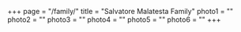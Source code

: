 +++
page = "/family/"
title = "Salvatore Malatesta Family"
photo1 = ""
photo2 = ""
photo3 = ""
photo4 = ""
photo5 = ""
photo6 = ""
+++
